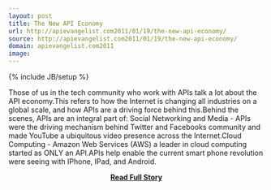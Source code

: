 ```yaml
---
layout: post
title: The New API Economy
url: http://apievangelist.com2011/01/19/the-new-api-economy/
source: http://apievangelist.com2011/01/19/the-new-api-economy/
domain: apievangelist.com2011
image: 
---
```

{% include JB/setup %}<p>Those of us in the tech community who work with APIs talk a lot about the API economy.This refers to how the Internet is changing all industries on a global scale, and how APIs are a driving force behind this.Behind the scenes, APIs are an integral part of: Social Networking and Media - APIs were the driving mechanism behind Twitter and Facebooks community and made YouTube a ubiquitous video presence across the Internet.Cloud Computing - Amazon Web Services (AWS) a leader in cloud computing started as ONLY an API.APIs help enable the current smart phone revolution were seeing with IPhone, IPad, and Android.</p>
<center><p><a href="http://apievangelist.com2011/01/19/the-new-api-economy/" style='padding:25px; font-sze:18px; font-weight: bold;'>Read Full Story</a></p></center>

